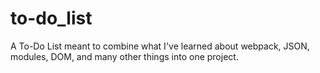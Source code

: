 # to-do_list
A To-Do List meant to combine what I've learned about webpack, JSON, modules, DOM, and many other things into one project.
